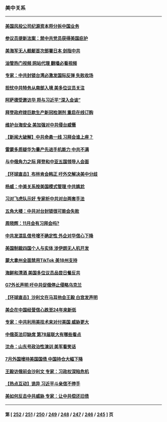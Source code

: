 ### 美中关系
---
#### [美国风投公司纪源资本将分拆中国业务](../../pages/nf1412576/n14079042.md?09222045) 
#### [参议员提新法案：禁中共党员获得美国庇护](../../pages/nf1412576/n14078905.md?09222045) 
#### [美海军无人舰艇首次部署日本 剑指中共](../../pages/nf1412576/n14078652.md?09222045) 
#### [油管热门视频 网站代理 翻墙必看视频](http://138.2.39.72:81/youtube.html?epic-marker?09222045)
#### [专家：中共封锁台湾必激发国际反弹 失败收场](../../pages/nf1412576/n14078425.md?09222045) 
#### [担忧中共特务从南部入境 美多位议员关注](../../pages/nf1412576/n14078532.md?09222045) 
#### [阿萨德受邀访华 将与习近平“深入会谈”](../../pages/nf1412576/n14078489.md?09222045) 
#### [拜登政府拨巨款生产新冠检测剂 重启在线订购](../../pages/nf1412576/n14078082.md?09222045) 
#### [维护台海安全 美加强对中共侵台威慑](../../pages/nf1412576/n14077991.md?09222045) 
#### [【新闻大破解】中共命悬一线 习拜会谁上座？](../../pages/nf1412576/n14077937.md?09222045) 
#### [雷蒙多质疑华为量产先进手机能力 中共不满](../../pages/nf1412576/n14077863.md?09222045) 
#### [与中俄角力之际 拜登和中亚五国领导人会面](../../pages/nf1412576/n14077919.md?09222045) 
#### [【环球直击】布林肯会韩正 吁外交解决美中分歧](../../pages/nf1412576/n14076781.md?09222045) 
#### [杨威：中美关系按美国模式管理 中共尴尬](../../pages/nf1412576/n14077238.md?09222045) 
#### [习对飞虎队示好 专家析中共对台两套手法](../../pages/nf1412576/n14076991.md?09222045) 
#### [五角大楼：中共对台封锁很可能会失败](../../pages/nf1412576/n14077076.md?09222045) 
#### [周晓辉：11月会有习拜会吗?](../../pages/nf1412576/n14076945.md?09222045) 
#### [中共发混乱信号增不确定性 外企对华信心下降](../../pages/nf1412576/n14077017.md?09222045) 
#### [美国制裁四国个人与实体 涉伊朗无人机开发](../../pages/nf1412576/n14077046.md?09222045) 
#### [蒙大拿州全面禁用TikTok 美18州支持](../../pages/nf1412576/n14076876.md?09222045) 
#### [海鲜和清酒 美国多位议员品尝日餐反共](../../pages/nf1412576/n14076981.md?09222045) 
#### [G7外长声明 吁中共促俄停止侵略乌克兰](../../pages/nf1412576/n14076930.md?09222045) 
#### [【环球直击】沙利文在马耳他会王毅 白宫发声明](../../pages/nf1412576/n14076106.md?09222045) 
#### [美企在中国经营信心跌至24年来新低](../../pages/nf1412576/n14076684.md?09222045) 
#### [专家：中共利用美技术来对付美国 威胁更大](../../pages/nf1412576/n14076656.md?09222045) 
#### [中俄英法印缺席 第78届联大有哪些看点](../../pages/nf1412576/n14076611.md?09222045) 
#### [沈舟：山东号政治性演训 美军看笑话](../../pages/nf1412576/n14076537.md?09222045) 
#### [7月外国增持美国国债 中国持仓大幅下降](../../pages/nf1412576/n14076524.md?09222045) 
#### [王毅访俄前会沙利文 专家：习政权深陷危机](../../pages/nf1412576/n14076307.md?09222045) 
#### [【热点互动】诡异 习近平斗亲信不停手](../../pages/nf1412576/n14076452.md?09222045) 
#### [美如何反击中共威胁 专家：让中共偿还旧债](../../pages/nf1412576/n14076512.md?09222045) 

---
#### 第 [ [252](./252.md?09222045) / [251](./251.md?09222045) / [250](./250.md?09222045) / [249](./249.md?09222045) / [248](./248.md?09222045) / [247](./247.md?09222045) / [246](./246.md?09222045) / [245](./245.md?09222045) ] 页
